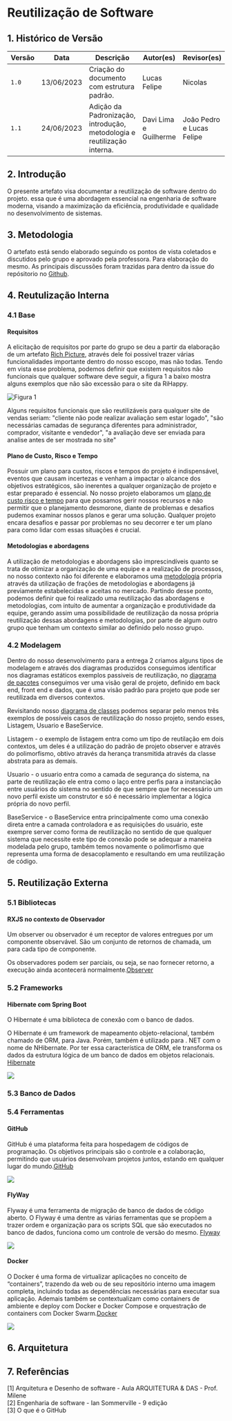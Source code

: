# Reutilização de Software
<style>

body {counter-reset:section figuras;}

h2 {counter-reset:subsection;}

h2:before{
    counter-increment:section;
    content:counter(section) ". ";
}

h3:before{
    counter-increment:subsection;
    content:counter(section) "." counter(subsection) " ";
}

.legenda:before{
    counter-increment:figuras;
    content:"Figura " counter(section) ". ";
}

</style>

## Histórico de Versão

| Versão | Data       | Descrição                                  | Autor(es)             | Revisor(es) |
| ------ | ---------- | ------------------------------------------ | --------------------- | ----------- |
| `1.0`  | 13/06/2023 | Criação do documento com estrutura padrão. | Lucas Felipe          | Nicolas     |
| `1.1`  | 24/06/2023 | Adição da Padronização, introdução, metodologia e reutilização interna. | Davi Lima e Guilherme | João Pedro e Lucas Felipe     |

## Introdução

O presente artefato visa documentar a reutilização de software dentro do projeto. essa que é uma abordagem essencial na engenharia de software moderna, visando a maximização da eficiência, produtividade e qualidade no desenvolvimento de sistemas.

## Metodologia

O artefato está sendo elaborado seguindo os pontos de vista coletados e discutidos pelo grupo e aprovado pela professora. Para elaboração do mesmo. As principais discussões foram trazidas para dentro da issue do repósitorio no [Github]("https://github.com/UnBArqDsw2023-1/2023.1_G5_ProjetoRiHappy/issues/16"). 
## Reutulização Interna

### Base

#### Requisitos

A elicitação de requisitos por parte do grupo se deu a partir da elaboração de um artefato [Rich Picture](../../1.base/nao-especificos/richpicture.md), através dele foi possivel trazer várias funcionalidades importante dentro do nosso escopo, mas não todas. Tendo em vista esse problema, podemos definir que existem requisitos não funcionais que qualquer software deve seguir, a figura 1 a baixo mostra alguns exemplos que não são excessão para o site da RiHappy.

![Figura 1](../assets/reutilizacao/reqN-Func.png)

Alguns requisitos funcionais que são reutilizáveis para qualquer site de vendas seriam: "cliente não pode realizar avaliação sem estar logado", "são necessárias camadas de segurança diferentes para administrador, comprador, visitante e vendedor", "a avaliação deve ser enviada para analise antes de ser mostrada no site"

#### Plano de Custo, Risco e Tempo

Possuir um plano para custos, riscos e tempos do projeto é indispensável, eventos que causam incertezas e venham a impactar o alcance dos objetivos estratégicos, são inerentes a qualquer organização de projeto e estar preparado é essencial. No nosso projeto elaboramos um [plano de custo risco e tempo](../../1.base/nao-especificos/planocustoriscotempo.md) para que possamos gerir nossos recursos e não permitir que o planejamento desmorone, diante de problemas e desafios pudemos examinar nossos planos e gerar uma solução. Qualquer projeto encara desafios e passar por problemas no seu decorrer e ter um plano para como lidar com essas situações é crucial.

#### Metodologias e abordagens

A utilização de metodologias e abordagens são imprescindíveis quanto se trata de otimizar a organização de uma equipe e a realização de processos, no nosso contexto não foi diferente e elaboramos uma [metodologia](../../1.base/processos/metodologiasadotadas.md) própria através da utilização de frações de metodologias e abordagens já previamente estabelecidas e aceitas no mercado. Partindo desse ponto, podemos definir que foi realizado uma reutilização das abordagens e metodologias, com intuito de aumentar a organização e produtividade da equipe, gerando assim uma possibilidade de reutilização da nossa própria reutilização dessas abordagens e metodologias, por parte de algum outro grupo que tenham um contexto similar ao definido pelo nosso grupo.

### Modelagem

Dentro do nosso desenvolvimento para a entrega 2 criamos alguns tipos de modelagem e através dos diagramas produzidos conseguimos identificar nos diagramas estáticos exemplos passiveis de reutilização, no [diagrama de pacotes](../../2.modelagem/estatica/diagramadepacotes.md) conseguimos ver uma visão geral de projeto, definido em back end, front end e dados, que é uma visão padrão para projeto que pode ser reutilizada em diversos contextos. 

Revisitando nosso [diagrama de classes](docs/2.modelagem/estatica/diagramadeclasses.md) podemos separar pelo menos três exemplos de possíveis casos de reutilização do nosso projeto, sendo esses, Listagem, Usuario e BaseService.

Listagem - o exemplo de listagem entra como um tipo de reutilação em dois contextos, um deles é a utilização do padrão de projeto observer e através do polimorfismo, obtivo através da herança transmitida através da classe abstrata para as demais. 

Usuario -  o usuario entra como a camada de segurança do sistema, na parte de reutilização ele entra como o laço entre perfis para a instanciação entre usuários do sistema no sentido de que sempre que for necessário um novo perfil existe um construtor e só é necessário implementar a lógica própria do novo perfil.

BaseService - o BaseService entra principalmente como uma conexão direta entre a camada controladora e as requisições do usuário, este exempre server como forma de reutilização no sentido de que qualquer sistema que necessite este tipo de conexão pode se adequar a maneira modelada pelo grupo, também temos novamente o polimorfismo que representa uma forma de desacoplamento e resultando em uma reutilização de código.

## Reutilização Externa

### Bibliotecas

#### RXJS no contexto de Observador

Um observer ou observador é um receptor de valores entregues por um componente observável. São um conjunto de retornos de chamada, um para cada tipo de componente. 

Os observadores podem ser parciais, ou seja, se nao fornecer retorno, a execução ainda acontecerá normalmente.[Observer](https://rxjs.dev/guide/observer) 
 
### Frameworks

#### Hibernate com Spring Boot

O Hibernate é uma biblioteca de conexão com o banco de dados. 

O Hibernate é um framework de mapeamento objeto-relacional, também chamado de ORM, para Java. Porém, também é utilizado para . NET com o nome de NHibernate. Por ter essa característica de ORM, ele transforma os dados da estrutura lógica de um banco de dados em objetos relacionais. [Hibernate](https://www.baeldung.com/spring-boot-hibernate)

![](imagens/hibernate-image.png)

### Banco de Dados

### Ferramentas

#### GitHub

GitHub é uma plataforma feita para hospedagem de códigos de programação. Os objetivos principais são o controle e a colaboração, permitindo que usuários desenvolvam projetos juntos, estando em qualquer lugar do mundo.[GitHub](https://github.com)

![](./imagens/git_imagem.png) 

#### FlyWay 

Flyway é uma ferramenta de migração de banco de dados de código aberto. 
O Flyway é uma dentre as várias ferramentas que se propõem a trazer ordem e organização para os scripts SQL que são executados no banco de dados, funciona como um controle de versão do mesmo. [Flyway](https://www.baeldung.com/database-migrations-with-flyway)

![](imagens/flyway-image.png)

#### Docker

O Docker é uma forma de virtualizar aplicações no conceito de “containers”, trazendo da web ou de seu repositório interno uma imagem completa, incluindo todas as dependências necessárias para executar sua aplicação.
Ademais também se contextualizam como containers de ambiente e deploy com Docker e Docker Compose e orquestração de containers com Docker Swarm.[Docker](https://docs.docker.com/)

![](imagens/docker-image.png)

## Arquitetura

## Referências

[1] Arquitetura e Desenho de software - Aula ARQUITETURA & DAS  - Prof. Milene <br/>
[2] Engenharia de software - Ian Sommerville - 9 edição <br/>
[3] O que é o GitHub <br/> 





